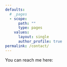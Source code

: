 ```yaml
---
defaults:
  # _pages
  - scope:
      path: ""
      type: pages
    values:
      layout: single
      author_profile: true
permalink: /contact/
---
```

You can reach me here:

